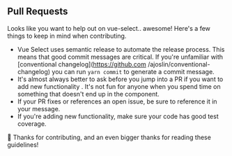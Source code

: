 ## Pull Requests 

Looks like you want to help out on vue-select.. awesome! Here's a few things to keep in mind when contributing.

- Vue Select uses semantic release to automate the release process. This means that good commit
 messages are critical. If you're unfamiliar with [conventional changelog](https://github.com
 /ajoslin/conventional-changelog) you can run `yarn commit` to generate a commit message.
- It's almost always better to ask before you jump into a PR if you want to add new functionality
. It's not fun for anyone when you spend time on something that doesn't end up in the component. 
- If your PR fixes or references an open issue, be sure to reference it in your message.
- If you're adding new functionality, make sure your code has good test coverage.

:tada: Thanks for contributing, and an even bigger thanks for reading these guidelines! 
